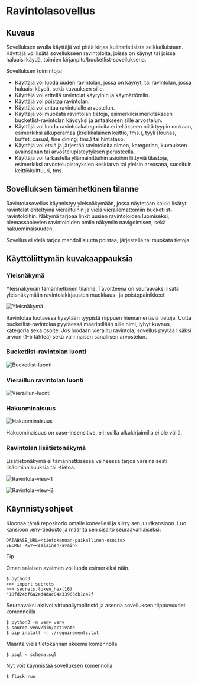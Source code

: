 # Ravintolasovellus

## Kuvaus

Sovelluksen avulla käyttäjä voi pitää kirjaa kulinaristisista seikkailuistaan. Käyttäjä voi lisätä sovellukseen ravintoloita, joissa on käynyt tai joissa haluaisi käydä, toimien kirjanpito/bucketlist-sovelluksena.

Sovelluksen toimintoja:
- Käyttäjä voi luoda uuden ravintolan, jossa on käynyt, tai ravintolan, jossa haluaisi käydä, sekä kuvauksen sille.
- Käyttäjä voi eritellä ravintolat käytyihin ja käymättömiin.
- Käyttäjä voi poistaa ravintolan.
- Käyttäjä voi antaa ravintolalle arvostelun.
- Käyttäjä voi muokata ravintolan tietoja, esimerkiksi merkitäkseen bucketlist-ravintolan käydyksi ja antaakseen sille arvostelun.
- Käyttäjä voi luoda ravintolakategorioita eritelläkseen niitä tyypin mukaan, esimerkiksi alkuperämaa (kreikkalainen keittiö, tms.), tyyli (lounas, buffet, casual, fine dining, tms.) tai hintataso.
- Käyttäjä voi etsiä ja järjestää ravintoloita nimen, kategorian, kuvauksen avainsanan tai arvostelupisteytyksen perusteella.
- Käyttäjä voi tarkastella yllämainittuihin asioihin liittyviä tilastoja, esimerkiksi arvostelupisteyksien keskiarvo tai yleisin arvosana, suosituin keittiökulttuuri, tms.

## Sovelluksen tämänhetkinen tilanne

Ravintolasovellus käynnistyy yleisnäkymään, jossa näytetään kaikki lisätyt ravintolat eriteltyinä vierailtuihin ja vielä vierailemattomiin bucketlist-ravintoloihin. Näkymä tarjoaa linkit uusien ravintoloiden luomiseksi, olemassaolevien ravintoloiden omiin näkymiin navigoimisen, sekä hakuominaisuuden.

Sovellus ei vielä tarjoa mahdollisuutta poistaa, järjestellä tai muokata tietoja.

## Käyttöliittymän kuvakaappauksia

### Yleisnäkymä

Yleisnäkymän tämänhetkinen tilanne. Tavoitteena on seuraavaksi lisätä yleisnäkymään ravintolakirjausten muokkaus- ja poistopainikkeet.

![Yleisnäkymä](https://github.com/kuosaton/tsoha-ravintolasovellus/assets/120479105/49e94037-dcff-44db-acbe-4583a8dfa34f)

Ravintolaa luotaessa kysytään tyypistä riippuen hieman eriäviä tietoja. Uutta bucketlist-ravintolaa pyytäessä määritellään sille nimi, lyhyt kuvaus, kategoria sekä osoite. Jos luodaan vierailtu ravintola, sovellus pyytää lisäksi arvion (1-5 tähteä) sekä valinnaisen sanallisen arvostelun.

### Bucketlist-ravintolan luonti

![Bucketlist-luonti](https://github.com/kuosaton/tsoha-ravintolasovellus/assets/120479105/78e9a584-c2a3-48c1-b5f4-70c0464de687)

### Vieraillun ravintolan luonti

![Vieraillun-luonti](https://github.com/kuosaton/tsoha-ravintolasovellus/assets/120479105/7307cb29-96ed-4510-90e7-664ac26ae03a)

### Hakuominaisuus

![Hakuominaisuus](https://github.com/kuosaton/tsoha-ravintolasovellus/assets/120479105/c7a6b638-e26c-4c56-9ecc-5393b5c5ba8b)

Hakuominaisuus on case-insensitive, eli isoilla alkukirjaimilla ei ole väliä.

### Ravintolan lisätietonäkymä

Lisätietonäkymä ei tämänhetkisessä vaiheessa tarjoa varsinaisesti lisäominaisuuksia tai -tietoa.

![Ravintola-view-1](https://github.com/kuosaton/tsoha-ravintolasovellus/assets/120479105/4feec9c6-4e87-4916-a171-e411ba81aa01)

![Ravintola-view-2](https://github.com/kuosaton/tsoha-ravintolasovellus/assets/120479105/05964e37-4c21-4f00-89fa-d29b456658d2)


## Käynnistysohjeet

Kloonaa tämä repositorio omalle koneellesi ja siirry sen juurikansioon. Luo kansioon .env-tiedosto ja määritä sen sisältö seuraavanlaiseksi:
```
DATABASE_URL=<tietokannan-paikallinen-osoite>
SECRET_KEY=<salainen-avain>
```
> [!TIP]
> Oman salaisen avaimen voi luoda esimerkiksi näin.
```
$ python3
>>> import secrets
>>> secrets.token_hex(16)
'18fd24bf6a2ad4dac04a33963db1c42f'
```

Seuraavaksi aktivoi virtuaaliympäristö ja asenna sovelluksen riippuvuudet komennoilla
```
$ python3 -m venv venv
$ source venv/bin/activate
$ pip install -r ./requirements.txt
```
Määritä vielä tietokannan skeema komennolla
```
$ psql < schema.sql
```
Nyt voit käynnistää sovelluksen komennolla
```
$ flask run
```
